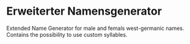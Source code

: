 # Erweiterter Namensgenerator
Extended Name Generator for male and femals west-germanic names. Contains the possibility to use custom syllables.
